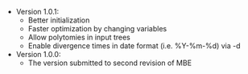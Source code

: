 * Version 1.0.1:
    * Better initialization
    * Faster optimization by changing variables
    * Allow polytomies in input trees
    * Enable divergence times in date format (i.e. %Y-%m-%d) via -d
* Version 1.0.0:
    * The version submitted to second revision of MBE

